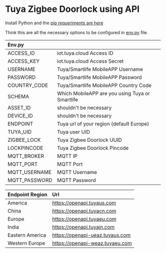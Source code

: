 # Tuya Zigbee Doorlock using API
  
Install Python and the [pip requeriments are here](https://github.com/Sthopeless/74757961/blob/main/requirements.txt)  
  
  
Think this are all the necessary options to be configured in [env.py](https://github.com/Sthopeless/74757961/blob/main/env.py) file.  
  
| Env.py    |              |
| :-------- | :----------- |
ACCESS_ID   | iot.tuya.cloud Access ID
ACCESS_KEY  | iot.tuya.cloud Access Secret
USERNAME    | Tuya/Smartlife MobileAPP Username
PASSWORD    | Tuya/Smartlife MobileAPP Password
COUNTRY_CODE | Tuya/Smartlife MobileAPP Country Code
SCHEMA | Which MobileAPP are you using Tuya or Smartlife
ASSET_ID | shouldn't be necessary
DEVICE_ID | shouldn't be necessary
ENDPOINT | Tuya url of your region (default Europe)
TUYA_UID | Tuya user UID
ZIGBEE_LOCK | Tuya Zigbee Doorlock UUID
LOCKPINCODE | Tuya Zigbee Doorlock Pincode
MQTT_BROKER | MQTT IP
MQTT_PORT | MQTT Port
MQTT_USERNAME | MQTT Username
MQTT_PASSWORD | MQTT Password
  
  
| Endpoint Region |  Url                            |
| :-------------- | :------------------------------ |
| America         | https://openapi.tuyaus.com      |
| China           | https://openapi.tuyacn.com      |
| Europe          | https://openapi.tuyaeu.com      |
| India           | https://openapi.tuyain.com      |
| Eastern America | https://openapi-ueaz.tuyaus.com |
| Western Europe  | https://openapi-weaz.tuyaeu.com |
